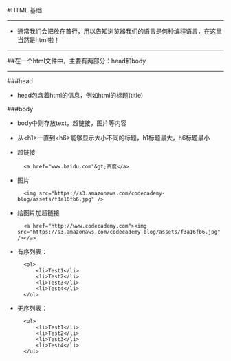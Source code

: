 #HTML 基础
- - -

- 通常我们会把<!DOCTYPE html>放在首行，用以告知浏览器我们的语言是何种编程语言，在这里当然是html啦！

- - -

##在一个html文件中，主要有两部分：head和body

- - -

###head
- head包含着html的信息，例如html的标题(title)

###body
- body中则存放text，超链接，图片等内容

- 从&lt;h1&gt;一直到&lt;h6&gt;能够显示大小不同的标题，h1标题最大，h6标题最小

- 超链接

		<a href="www.baidu.com"&gt;百度</a>
		
- 图片

		<img src="https://s3.amazonaws.com/codecademy-blog/assets/f3a16fb6.jpg" />
		
- 给图片加超链接

		<a href="http://www.codecademy.com"><img src="https://s3.amazonaws.com/codecademy-blog/assets/f3a16fb6.jpg" /></a>
		

- 有序列表：

		<ol>
    		<li>Test1</li>
    		<li>Test2</li>
    		<li>Test3</li>
    		<li>Test4</li>
		</ol>
	


- 无序列表：

		<ul>
    		<li>Test1</li>
    		<li>Test2</li>
    		<li>Test3</li>
    		<li>Test4</li>
		</ul>